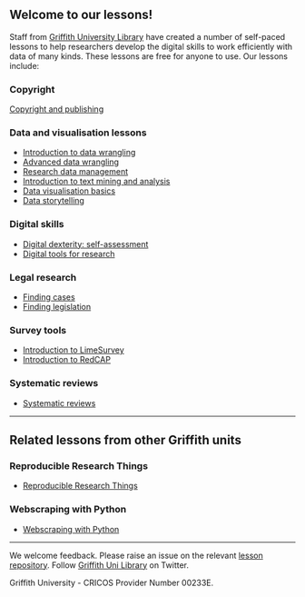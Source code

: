        
## Welcome to our lessons!

Staff from [Griffith University Library](https://www.griffith.edu.au/library) have created a number of self-paced lessons to help researchers develop the digital skills to work efficiently with data of many kinds. These lessons are free for anyone to use. Our lessons include:

###  Copyright
[Copyright and publishing](https://griffithunilibrary.github.io/copyright-publishing/#/)

###  Data and visualisation lessons

- [Introduction to data wrangling](https://griffithunilibrary.github.io/intro-data-wrangle/ )
- [Advanced data wrangling](https://griffithunilibrary.github.io/Advanced-data-wrangle/)
- [Research data management](https://griffithunilibrary.github.io/Research_data_management/)
- [Introduction to text mining and analysis](https://griffithunilibrary.github.io/intro-text-mining-analysis/)
- [Data visualisation basics](https://griffithunilibrary.github.io/data-vis-basics/)
- [Data storytelling](https://griffithunilibrary.github.io/data-storytelling/)

### Digital skills

- [Digital dexterity: self-assessment](https://griffithunilibrary.github.io/digital-dexterity/)
- [Digital tools for research](https://griffithunilibrary.github.io/digital-tools/)

### Legal research

- [Finding cases](https://griffithunilibrary.github.io/finding-cases/#/)
- [Finding legislation](https://griffithunilibrary.github.io/finding-legislation/#/)

###  Survey tools
- [Introduction to LimeSurvey](https://griffithunilibrary.github.io/limesurvey/)
- [Introduction to RedCAP](https://griffithunilibrary.github.io/redcap/)

###  Systematic reviews
- [Systematic reviews](https://griffithunilibrary.github.io/systematic-review-training/index.html#/)

---------

## Related lessons from other Griffith units

### Reproducible Research Things
- [Reproducible Research Things](https://guereslib.github.io/Reproducible-Research-Things/)

### Webscraping with Python
- [Webscraping with Python](https://gu-eresearch.github.io/web_scraping_workshop/)

-----------------

We welcome feedback. Please raise an issue on the relevant [lesson repository](https://github.com/orgs/GriffithUniLibrary/repositories). Follow [Griffith Uni Library](https://twitter.com/GriffithLibrary) on Twitter.

Griffith University - CRICOS Provider Number 00233E.
